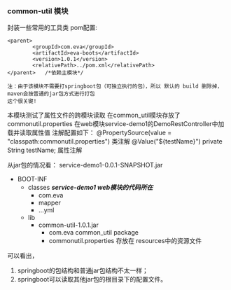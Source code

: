 ### common-util 模块

封装一些常用的工具类
pom配置:
```$xslt
<parent>
        <groupId>com.eva</groupId>
        <artifactId>eva-boots</artifactId>
        <version>1.0.1</version>
        <relativePath>../pom.xml</relativePath>
</parent>   /*依赖主模块*/

注：由于该模块不需要打springboot包（可独立执行的包），所以 默认的 build 删除掉，maven会按普通的jar包方式进行打包
这个很关键!
```

本模块测试了属性文件的跨模块读取
在common_util模块存放了commonutil.properties
在web模块service-demo1的DemoRestController中加载并读取属性值
注解配置如下：
@PropertySource(value = "classpath:commonutil.properties")   类注解
@Value("${testName}")
private String testName;           属性注解

从jar包的情况看：
service-demo1-0.0.1-SNAPSHOT.jar
- BOOT-INF
  - classes   ***service-demo1 web模块的代码所在***
    - com.eva
    - mapper
    - ...yml
  - lib
    - common-util-1.0.1.jar
      - com.eva     common_util package
      - commonutil.properties  存放在 resources中的资源文件

可以看出，
1. springboot的包结构和普通jar包结构不太一样；
2. springboot可以读取其他jar包的根目录下的配置文件。